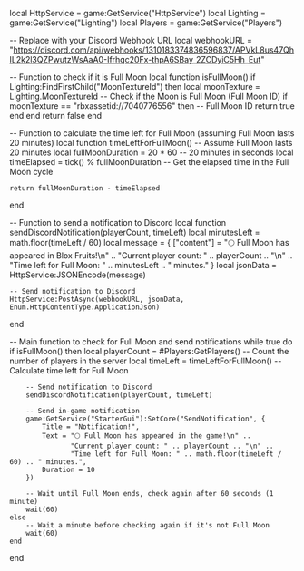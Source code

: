 local HttpService = game:GetService("HttpService")
local Lighting = game:GetService("Lighting")
local Players = game:GetService("Players")

-- Replace with your Discord Webhook URL
local webhookURL = "https://discord.com/api/webhooks/1310183374836596837/APVkL8us47QhIL2k2l3QZPwutzWsAaA0-Ifrhqc20Fx-thpA6SBay_2ZCDyiC5Hh_Eut"

-- Function to check if it is Full Moon
local function isFullMoon()
    if Lighting:FindFirstChild("MoonTextureId") then
        local moonTexture = Lighting.MoonTextureId
        -- Check if the Moon is Full Moon (Full Moon ID)
        if moonTexture == "rbxassetid://7040776556" then -- Full Moon ID
            return true
        end
    end
    return false
end

-- Function to calculate the time left for Full Moon (assuming Full Moon lasts 20 minutes)
local function timeLeftForFullMoon()
    -- Assume Full Moon lasts 20 minutes
    local fullMoonDuration = 20 * 60 -- 20 minutes in seconds
    local timeElapsed = tick() % fullMoonDuration  -- Get the elapsed time in the Full Moon cycle

    return fullMoonDuration - timeElapsed
end

-- Function to send a notification to Discord
local function sendDiscordNotification(playerCount, timeLeft)
    local minutesLeft = math.floor(timeLeft / 60)
    local message = {
        ["content"] = "🌕 Full Moon has appeared in Blox Fruits!\n" ..
                      "Current player count: " .. playerCount .. "\n" ..
                      "Time left for Full Moon: " .. minutesLeft .. " minutes."
    }
    local jsonData = HttpService:JSONEncode(message)

    -- Send notification to Discord
    HttpService:PostAsync(webhookURL, jsonData, Enum.HttpContentType.ApplicationJson)
end

-- Main function to check for Full Moon and send notifications
while true do
    if isFullMoon() then
        local playerCount = #Players:GetPlayers()  -- Count the number of players in the server
        local timeLeft = timeLeftForFullMoon()      -- Calculate time left for Full Moon

        -- Send notification to Discord
        sendDiscordNotification(playerCount, timeLeft)

        -- Send in-game notification
        game:GetService("StarterGui"):SetCore("SendNotification", {
            Title = "Notification!",
            Text = "🌕 Full Moon has appeared in the game!\n" ..
                   "Current player count: " .. playerCount .. "\n" ..
                   "Time left for Full Moon: " .. math.floor(timeLeft / 60) .. " minutes.",
            Duration = 10
        })

        -- Wait until Full Moon ends, check again after 60 seconds (1 minute)
        wait(60)
    else
        -- Wait a minute before checking again if it's not Full Moon
        wait(60)
    end
end
